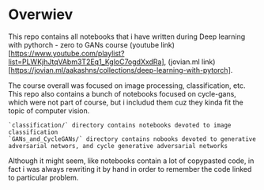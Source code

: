 # Overwiev

This repo contains all notebooks that i have written during Deep learning with pythorch - zero to GANs course 
(youtube link)[https://www.youtube.com/playlist?list=PLWKjhJtqVAbm3T2Eq1_KgloC7ogdXxdRa], 
(jovian.ml link)[https://jovian.ml/aakashns/collections/deep-learning-with-pytorch].

The course overall was focused on image processing, classification, etc. This repo also contains a bunch
of notebooks focused on cycle-gans, which were not part of course, but i includud them cuz they kinda fit the topic
of computer vision. 

    `classification/` directory contains notebooks devoted to image classification
    `GANs_and_CycleGANs/` directory contains nobooks devoted to generative adversarial networs, and cycle generative adversarial networks

Although it might seem, like notebooks contain a lot of copypasted code, in fact i was always 
rewriting it by hand in order to remember the code linked to particular problem.

